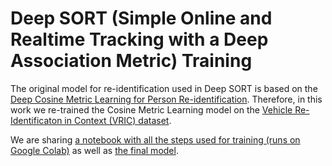 # Deep SORT (Simple Online and Realtime Tracking with a Deep Association Metric) Training

The original model for re-identification used in Deep SORT is based on the [Deep Cosine Metric Learning for Person Re-identification](https://github.com/ricardodeazambuja/cosine_metric_learning/tree/0a7937dfe44867cf6304669f13d6dfc98e036e54). Therefore, in this work we re-trained the Cosine Metric Learning model on the [Vehicle Re-Identificaton in Context (VRIC) dataset](https://qmul-vric.github.io/).  

We are sharing [a notebook with all the steps used for training (runs on Google Colab)](https://github.com/ricardodeazambuja/cosine_metric_learning/blob/0a7937dfe44867cf6304669f13d6dfc98e036e54/Cosine_Metric_Learning_on_VRIC.ipynb) as well as [the final model](https://github.com/ricardodeazambuja/cosine_metric_learning/releases/tag/vric).

